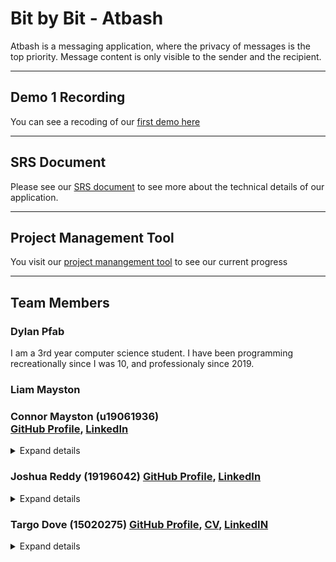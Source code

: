 # Bit by Bit - Atbash
Atbash is a messaging application, where the privacy of messages is the top priority. Message content is only visible to the sender and the recipient.

---
## Demo 1 Recording

You can see a recoding of our [first demo here](https://drive.google.com/file/d/1DMy0GptLXR87wrKEufVdGTTObUrbgjsH/view?usp=sharing) 

---
## SRS Document

Please see our [SRS document](/Documentation/Demo1/Atbash_SRS.pdf) to see more about the technical details of our application.

---
## Project Management Tool

You visit our [project manangement tool](https://github.com/COS301-SE-2021/Atbash/projects/1) to see our current progress

---
## Team Members

### Dylan Pfab
I am a 3rd year computer science student. I have been programming recreationally since I was 10, and professionaly since 2019.

### Liam Mayston <br>

### Connor Mayston (u19061936) <br> [GitHub Profile](https://github.com/Josh-Reddy), [LinkedIn](https://www.linkedin.com/in/joshua-christopher-reddy-a59018210/)

<details><summary>Expand details</summary> 
  
- __Interests__: Playing games, coding, spending time with friends
- __Strong skills__: Java
- __Experience with__: Springboot, C++, JavaScript, NodeJS, PHP, SQL, Assembly
- __Attitudes__: Creative, patient and friendly
- __About Me__: 
  I am a 3rd year Computer Science student. I have been coding since highschool and my project/work experience is only limited to university at the moment. I enjoy spending time with the boys and playing games. 

</details>

### Joshua Reddy (19196042) [GitHub Profile](https://github.com/Josh-Reddy), [LinkedIn](https://www.linkedin.com/in/joshua-christopher-reddy-a59018210/)

<details><summary>Expand details</summary>
  
- __Interests__: Playing games, coding, spending time with friends
- __Strong skills__: Java
- __Experience with__: Springboot, C++, JavaScript, NodeJS, PHP, SQL, Assembly
- __Attitudes__: Creative, patient and friendly
- __About Me__: 
  I am a 3rd year BIT student. I have been coding since highschool and my project/work experience is only limited to university at the moment. I enjoy spending time with the boys and playing games. 

</details>

### Targo Dove (15020275) [GitHub Profile](https://github.com/TargoDove), [CV](Documentation/CVS/Targo.pdf), [LinkedIN](https://www.linkedin.com/in/targodove/)

<details><summary>Expand details</summary>
  
- __Interests__: Technology, Coding, Gaming, Electronics, Reading
- __Skills__: Java & Springboot, C++, Python, JavaScript, PHP, SQL, NodeJS, React, Assembly, Web development, Android
- __Projects__: 
  - WeMingle app: Started a company and created an app to revolutionize the way people meet
  - Final Year Electronic Engineering Project: Designed and developed a remote-controled Segway like vehicle
- __Previous work experience__:
  - Vacation Work at 5DT, January 2021
  - Vacation Work at Hensoldt Optronics, January 2019
  - Vacation Work at Denel Aeronautics, December 2018
  - Vacation Work at Nanoteq, July 2017
  - Vacation Work at 5DT, January 2021
- __Attitudes__: Ambitious, Creative, Curious and Passionate about solving problems through technology
- __About Me__: 
  I am a 3rd year Computer Science student and Electronic Engineering graduate. I am a problem solver at heart with a passion for code. I am a quick study and enjoy learning new skills and technologies. My experience is not only limited to university projects but extends into the business world as well. Since having an idea in second year, I have created a team and company, won support and funding, developed, tested and launched an app along with a supporting marketing campaign. My projects and the work I’ve done for companies has mostly been more engineering related.

</details>

